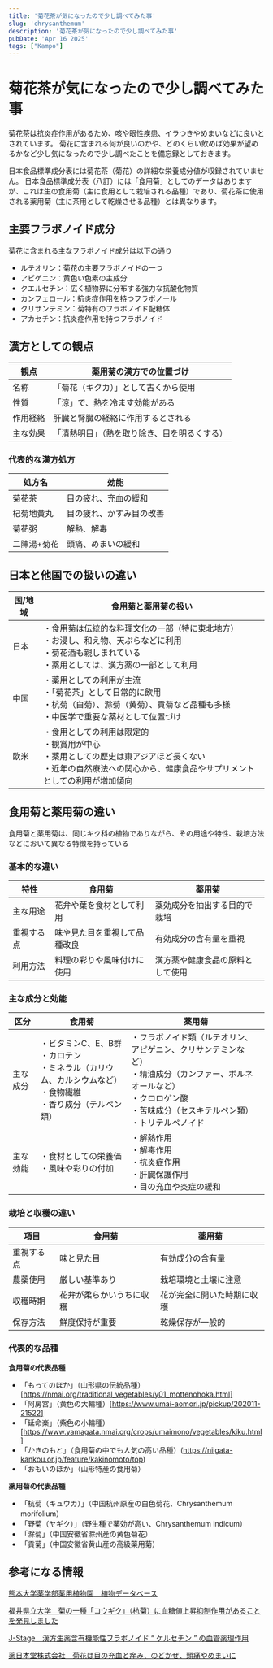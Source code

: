 ```yaml
---
title: '菊花茶が気になったので少し調べてみた事'
slug: 'chrysanthemum'
description: '菊花茶が気になったので少し調べてみた事'
pubDate: 'Apr 16 2025'
tags: ["Kampo"]
---
```


# 菊花茶が気になったので少し調べてみた事

菊花茶は抗炎症作用があるため、咳や眼性疾患、イラつきやめまいなどに良いとされています。
菊花に含まれる何が良いのかや、どのくらい飲めば効果が望めるかなど少し気になったので少し調べたことを備忘録としておきます。

日本食品標準成分表には菊花茶（菊花）の詳細な栄養成分値が収録されていません。
日本食品標準成分表（八訂）には「食用菊」としてのデータはありますが、これは生の食用菊（主に食用として栽培される品種）であり、菊花茶に使用される薬用菊（主に茶用として乾燥させる品種）とは異なります。

## 主要フラボノイド成分

菊花に含まれる主なフラボノイド成分は以下の通り

- ルテオリン：菊花の主要フラボノイドの一つ
- アピゲニン：黄色い色素の主成分
- クエルセチン：広く植物界に分布する強力な抗酸化物質
- カンフェロール：抗炎症作用を持つフラボノール
- クリサンテミン：菊特有のフラボノイド配糖体
- アカセチン：抗炎症作用を持つフラボノイド

## 漢方としての観点

| 観点 | 薬用菊の漢方での位置づけ |
|------|--------------------------|
| 名称 | 「菊花（キクカ）」として古くから使用 |
| 性質 | 「涼」で、熱を冷ます効能がある |
| 作用経絡 | 肝臓と腎臓の経絡に作用するとされる |
| 主な効果 | 「清熱明目」（熱を取り除き、目を明るくする） |

### 代表的な漢方処方

| 処方名 | 効能 |
|--------|------|
| 菊花茶 | 目の疲れ、充血の緩和 |
| 杞菊地黄丸 | 目の疲れ、かすみ目の改善 |
| 菊花粥 | 解熱、解毒 |
| 二陳湯+菊花 | 頭痛、めまいの緩和 |

## 日本と他国での扱いの違い

| 国/地域 | 食用菊と薬用菊の扱い |
|---------|----------------------|
| 日本 | ・食用菊は伝統的な料理文化の一部（特に東北地方）<br>・お浸し、和え物、天ぷらなどに利用<br>・菊花酒も親しまれている<br>・薬用としては、漢方薬の一部として利用 |
| 中国 | ・薬用としての利用が主流<br>・「菊花茶」として日常的に飲用<br>・杭菊（白菊）、滁菊（黄菊）、貢菊など品種も多様<br>・中医学で重要な薬材として位置づけ |
| 欧米 | ・食用としての利用は限定的<br>・観賞用が中心<br>・薬用としての歴史は東アジアほど長くない<br>・近年の自然療法への関心から、健康食品やサプリメントとしての利用が増加傾向 |

## 食用菊と薬用菊の違い

食用菊と薬用菊は、同じキク科の植物でありながら、その用途や特性、栽培方法などにおいて異なる特徴を持っている

### 基本的な違い

| 特性 | 食用菊 | 薬用菊 |
|------|--------|--------|
| 主な用途 | 花弁や葉を食材として利用 | 薬効成分を抽出する目的で栽培 |
| 重視する点 | 味や見た目を重視して品種改良 | 有効成分の含有量を重視 |
| 利用方法 | 料理の彩りや風味付けに使用 | 漢方薬や健康食品の原料として使用 |

### 主な成分と効能

| 区分 | 食用菊 | 薬用菊 |
|------|--------|--------|
| 主な成分 | ・ビタミンC、E、B群<br>・カロテン<br>・ミネラル（カリウム、カルシウムなど）<br>・食物繊維<br>・香り成分（テルペン類） | ・フラボノイド類（ルテオリン、アピゲニン、クリサンテミンなど）<br>・精油成分（カンファー、ボルネオールなど）<br>・クロロゲン酸<br>・苦味成分（セスキテルペン類）<br>・トリテルペノイド |
| 主な効能 | ・食材としての栄養価<br>・風味や彩りの付加 | ・解熱作用<br>・解毒作用<br>・抗炎症作用<br>・肝臓保護作用<br>・目の充血や炎症の緩和 |

### 栽培と収穫の違い

| 項目 | 食用菊 | 薬用菊 |
|------|--------|--------|
| 重視する点 | 味と見た目 | 有効成分の含有量 |
| 農薬使用 | 厳しい基準あり | 栽培環境と土壌に注意 |
| 収穫時期 | 花弁が柔らかいうちに収穫 | 花が完全に開いた時期に収穫 |
| 保存方法 | 鮮度保持が重要 | 乾燥保存が一般的 |

### 代表的な品種

**食用菊の代表品種**
- 「もってのほか」（山形県の伝統品種）[https://nmai.org/traditional_vegetables/y01_mottenohoka.html]
- 「阿房宮」（黄色の大輪種）[https://www.umai-aomori.jp/pickup/202011-21522]
- 「延命楽」（紫色の小輪種）[https://www.yamagata.nmai.org/crops/umaimono/vegetables/kiku.html]
- 「かきのもと」（食用菊の中でも人気の高い品種）(https://niigata-kankou.or.jp/feature/kakinomoto/top)
- 「おもいのほか」（山形特産の食用菊）

**薬用菊の代表品種**
- 「杭菊（キュウカ）」（中国杭州原産の白色菊花、Chrysanthemum morifolium）
- 「野菊（ヤギク）」（野生種で薬効が高い、Chrysanthemum indicum）
- 「滁菊」（中国安徽省滁州産の黄色菊花）
- 「貢菊」（中国安徽省黄山産の高級薬用菊）

## 参考になる情報

[熊本大学薬学部薬用植物園　植物データベース](https://www.pharm.kumamoto-u.ac.jp/yakusodb/detail/003360.php)

[福井県立大学　菊の一種「コウギク」（杭菊）に血糖値上昇抑制作用があることを発見しました](https://www.fpu.ac.jp/news/d152956.html)

[J-Stage　漢方生薬含有機能性フラボノイド “ ケルセチン ” の血管薬理作用](https://www.jstage.jst.go.jp/article/fpj/146/3/146_140/_pdf)

[薬日本堂株式会社　菊花は目の充血と痒み、のどかぜ、頭痛やめまいに](https://www.kampo-sodan.com/column/column-2784)